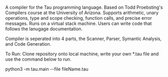 A compiler for the Tau programming language. Based on Todd Proebsting's Compilers course at the University of Arizona.
Supports arithmetic, unary operations, type and scope checking, function calls, and precise error messages.  Runs on a virtual stack machine.
Users can write code that follows the lanugage documentation.

Compiler is seperated into 4 parts, the Scanner, Parser, Symantic Analysis, and Code Generation.

To Run:
Clone repository onto local machine, write your own *.tau file and use the command below to run.

python3 -m tau.main --file fileName.tau
